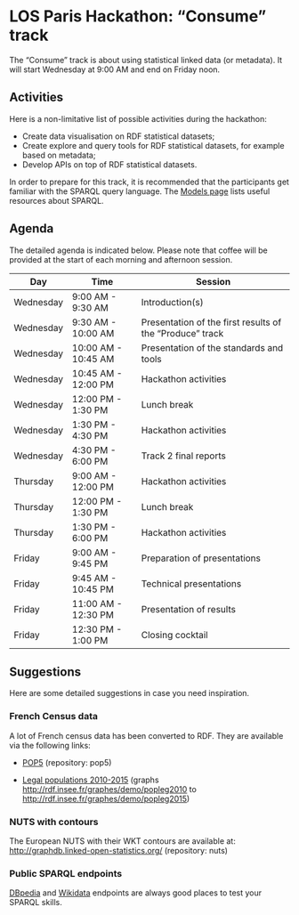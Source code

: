 # LOS Paris Hackathon: “Consume” track

The “Consume” track is about using statistical linked data (or metadata). It will start Wednesday at 9:00 AM and end on Friday noon.

## Activities

Here is a non-limitative list of possible activities during the hackathon:
  * Create data visualisation on RDF statistical datasets;
  * Create explore and query tools for RDF statistical datasets, for example based on metadata;
  * Develop APIs on top of RDF statistical datasets.

In order to prepare for this track, it is recommended that the participants get familiar with the SPARQL query language. The [Models page](../models/models-vocabularies.md) lists useful resources about SPARQL.

## Agenda

The detailed agenda is indicated below. Please note that coffee will be provided at the start of each morning and afternoon session.

| Day     | Time    | Session |
|---------|---------|---------|
| Wednesday | 9:00 AM - 9:30 AM | Introduction(s) |
| Wednesday | 9:30 AM - 10:00 AM | Presentation of the first results of the “Produce” track |
| Wednesday | 10:00 AM - 10:45 AM | Presentation of the standards and tools |
| Wednesday | 10:45 AM - 12:00 PM | Hackathon activities |
| Wednesday | 12:00 PM - 1:30 PM | Lunch break |
| Wednesday | 1:30 PM - 4:30 PM | Hackathon activities |
| Wednesday | 4:30 PM - 6:00 PM | Track 2 final reports |
| Thursday  | 9:00 AM - 12:00 PM | Hackathon activities |
| Thursday  | 12:00 PM - 1:30 PM | Lunch break |
| Thursday  | 1:30 PM - 6:00 PM | Hackathon activities |
| Friday    | 9:00 AM - 9:45 PM | Preparation of presentations |
| Friday    | 9:45 AM - 10:45 PM | Technical presentations |
| Friday    | 11:00 AM - 12:30 PM | Presentation of results |
| Friday    | 12:30 PM - 1:00 PM | Closing cocktail |

## Suggestions

Here are some detailed suggestions in case you need inspiration.

### French Census data

A lot of French census data has been converted to RDF. They are available via the following links:

 * [POP5](http://graphdb.linked-open-statistics.org/) (repository: pop5)

 * [Legal populations 2010-2015](http://rdf.insee.fr/sparql) (graphs http://rdf.insee.fr/graphes/demo/popleg2010 to http://rdf.insee.fr/graphes/demo/popleg2015)

### NUTS with contours

The European NUTS with their WKT contours are available at: http://graphdb.linked-open-statistics.org/ (repository: nuts)

### Public SPARQL endpoints

[DBpedia](https://dbpedia.org/sparql) and [Wikidata](https://query.wikidata.org/) endpoints are always good places to test your SPARQL skills.
